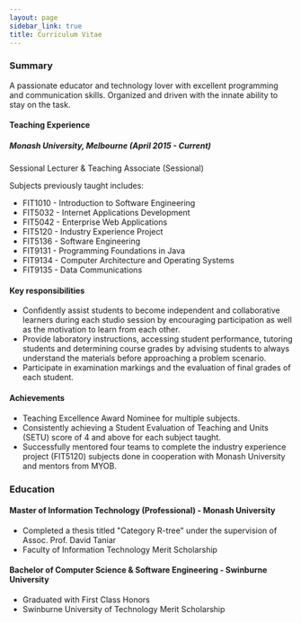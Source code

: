```yaml
---
layout: page
sidebar_link: true
title: Curriculum Vitae
---
```


### Summary

A passionate educator and technology lover with excellent programming and communication skills. Organized and driven
with the innate ability to stay on the task.

#### Teaching Experience
##### Monash University, Melbourne (April 2015 - Current)
Sessional Lecturer & Teaching Associate (Sessional)

Subjects previously taught includes:
- FIT1010 - Introduction to Software Engineering
- FIT5032 - Internet Applications Development
- FIT5042 - Enterprise Web Applications
- FIT5120 - Industry Experience Project
- FIT5136 - Software Engineering
- FIT9131 - Programming Foundations in Java
- FIT9134 - Computer Architecture and Operating Systems
- FIT9135 - Data Communications

#### Key responsibilities
- Confidently assist students to become	independent	and	collaborative learners during each studio session by encouraging participation as well as the motivation to	learn from each	other.
- Provide laboratory instructions, accessing student performance, tutoring students and determining course grades by advising students to always understand the materials before approaching a problem scenario.
- Participate in examination markings and the evaluation of final grades of each student.

#### Achievements
- Teaching Excellence Award Nominee for multiple subjects.
- Consistently achieving a Student Evaluation of Teaching and Units (SETU) score of 4 and above for each subject taught.
- Successfully mentored four teams to complete the industry experience project (FIT5120) subjects done in cooperation with Monash University and mentors from MYOB.

### Education

#### Master of Information Technology (Professional) - Monash University

- Completed a thesis titled "Category R-tree" under the supervision of Assoc. Prof. David Taniar
- Faculty of Information Technology Merit Scholarship

#### Bachelor of Computer Science & Software Engineering - Swinburne University

- Graduated with First Class Honors
- Swinburne University of Technology Merit Scholarship
